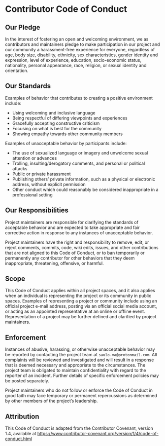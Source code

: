# Contributor Code of Conduct

## Our Pledge

In the interest of fostering an open and welcoming environment, we as
contributors and maintainers pledge to make participation in our project
and our community a harassment-free experience for everyone, regardless
of age, body size, disability, ethnicity, sex characteristics, gender identity
and expression, level of experience, education, socio-economic status,
nationality, personal appearance, race, religion, or sexual identity and
orientation.

## Our Standards

Examples of behavior that contributes to creating a positive environment include:

- Using welcoming and inclusive language
- Being respectful of differing viewpoints and experiences
- Gracefully accepting constructive criticism
- Focusing on what is best for the community
- Showing empathy towards other community members

Examples of unacceptable behavior by participants include:

- The use of sexualized language or imagery and unwelcome sexual attention
or advances
- Trolling, insulting/derogatory comments, and personal or political attacks
- Public or private harassment
- Publishing others’ private information, such as a physical or electronic
address, without explicit permission
- Other conduct which could reasonably be considered inappropriate in a
professional setting

## Our Responsibilities

Project maintainers are responsible for clarifying the standards of acceptable
behavior and are expected to take appropriate and fair corrective action in
response to any instances of unacceptable behavior.

Project maintainers have the right and responsibility to remove, edit, or reject
comments, commits, code, wiki edits, issues, and other contributions that are not
aligned to this Code of Conduct, or to ban temporarily or permanently any contributor
for other behaviors that they deem inappropriate, threatening, offensive, or harmful.

## Scope

This Code of Conduct applies within all project spaces, and it also applies when an
individual is representing the project or its community in public spaces. Examples
of representing a project or community include using an official project e-mail
address, posting via an official social media account, or acting as an appointed
representative at an online or offline event. Representation of a project may be
further defined and clarified by project maintainers.

## Enforcement

Instances of abusive, harassing, or otherwise unacceptable behavior may be reported
by contacting the project team at `saulo.va@protonmail.com`. All complaints will be
reviewed and investigated and will result in a response that is deemed necessary and
appropriate to the circumstances. The project team is obligated to maintain
confidentiality with regard to the reporter of an incident. Further details of
specific enforcement policies may be posted separately.

Project maintainers who do not follow or enforce the Code of Conduct in good faith
may face temporary or permanent repercussions as determined by other members of
the project’s leadership.

## Attribution

This Code of Conduct is adapted from the Contributor Covenant, version 1.4,
available at https://www.contributor-covenant.org/version/1/4/code-of-conduct.html
